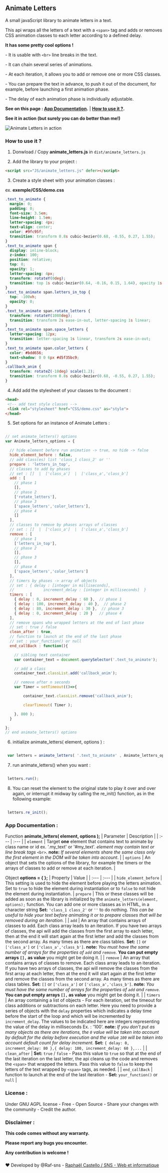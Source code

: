 ## Animate Letters


A small javaScript library to animate letters in a text.

This api wraps all the letters of a text with a `<span>` tag and adds or removes CSS animation classes to each letter according to a defined delay.


**It has some pretty cool options !**

\- It is usable with `<br>` line breaks in the text.

\- It can chain several series of animations.

\- At each iteration, it allows you to add or remove one or more CSS classes.

\- You can prepare the text in advance, to push it out of the document, for example, before launching a first animation phase.

\- The delay of each animation phase is individually adjustable.


**See on this page : [App Documentation](#app-documentation-).** |
**[How to use it ?](#how-to-use-it-).**


**See it in action (but surely you can do better than me!)**


![Animate Letters in action](/images/Anim_Letters.gif)




### How to use it ?

1. Donwload / Copy **animate_letters.js** in `dist/animate_letters.js`

2. Add the library to your project :

```html
<script src="JS/animate_letters.js" defer></script>
```

3. Create a style sheet with your animation classes :

ex. **exemple/CSS/demo.css**

```css
.text_to_animate {
  margin: 0;
  padding: 0;
  font-size: 3.5em;
  line-height: 1.5em;
  letter-spacing: 4px;
  text-align: center;
  color: #9fc95f;
  transition: transform 0.8s cubic-bezier(0.68, -0.55, 0.27, 1.55);
}
.text_to_animate span {
  display: inline-block;
  z-index: 100;
  position: relative;
  top: 0;
  opacity: 1;
  letter-spacing: 4px;
  transform: rotateY(0deg);
  transition: top 1s cubic-bezier(0.64, -0.16, 0.15, 1.64), opacity 1s linear, letter-spacing 0.1s linear, transform 1s ease;
}
.text_to_animate span.letters_in_top {
  top: -100vh;
  opacity: 0;
}
.text_to_animate span.rotate_letters {
  transform: rotateY(1080deg);
  transition: transform 2s ease-in-out, letter-spacing 1s linear;
}
.text_to_animate span.space_letters {
  letter-spacing: 12px;
  transition: letter-spacing 1s linear, transform 2s ease-in-out;
}
.text_to_animate span.color_letters {
  color: #bdd656;
  text-shadow: 0 0 6px #d5f35bc9;
}
.callback_anim {
  transform: rotateZ(-10deg) scale(1.2);
  transition: transform 0.8s cubic-bezier(0.68, -0.55, 0.27, 1.55);
}
```

4. Add add the stylesheet of your classes to the document :

```html
<head>
 <!-- add text style classes -->
 <link rel="stylesheet" href="CSS/demo.css" as="style">
</head>
```

5. Set options for an instance of Animate Letters :

```javascript

// set animate_letters() options
var Animate_letters_options = {

  // hide element before run animation -> true, no hide -> false
  hide_element_before : false,
  // add class(es) list 'class_1 class_2' or ''
  prepare : 'letters_in_top',
  // classes to add by phases
  // set : []  |  ['class_a']  |  ['class_a','class_b']
  add : [
    // phase 1
    [],
    // phase 2
    ['rotate_letters'],
    // phase 3
    ['space_letters','color_letters'],
    // phase 4
    []
  ],
  // classes to remove by phases arrays of classes
  // set : []  |  ['class_a']  |  ['class_a','class_b']
  remove : [
    // phase 1
    ['letters_in_top'],
    // phase 2
    [],
    // phase 3
    [],
    // phase 4
    ['space_letters','color_letters']
  ],
  // timers by phases -> array of objects
  // set : { delay : [integer in milliseconds],
  //  			 increment_delay : [integer in milliseconds]  }
  timers : [
    { delay : 0, increment_delay : 60 },  // phase 1
    { delay : 100, increment_delay : 40 },  // phase 2
    { delay : 80, increment_delay : 30 },  // phase 3
    { delay : 0, increment_delay : 20 }   // phase 4
  ],
  // remove spans who wrapped letters at the end of last phase
  // set : true / false
  clean_after : true,
  // function to launch at the end of the last phase
  // set : your_function() or null
  end_callBack : function(){

    // sibling text container
    var container_text = document.querySelector('.text_to_animate');

    // add a class
    container_text.classList.add('callback_anim');

    // remove after n seconds
    var Timer = setTimeout(()=>{

        container_text.classList.remove('callback_anim');

        clearTimeout( Timer );

    }, 800 );
  }

};
// end animate_letters() options

```

6. initialize animate_letters( element, options ) :

```javascript

 var letters = animate_letters( '.text_to_animate' , Animate_letters_options );

```

7. run animate_letters() when you want :

```javascript

 letters.run();

```

8. You can reset the element to the original state to play it over and over again, or interrupt it midway by calling the re_init() function, as in the following example:

```javascript

 letters.re_init();

```

### App Documentation :

Function **animate_letters( element, options );**
| Parameter | Description |
| :--- | :--- |
| `element` | Target **one** element that contains text to animate by class name or id ex. '.my_text' or '#my_text'. *element may contain text or line break tags* `<br>`.  **note:** *If several elements share the same class only the first element in the DOM will be taken into account*. |
| `options` | An object that sets the options of the library, for example the timers or the arrays of classes to add or remove at each iteration. |

Object **options = { };**
| Property | Value |
| :--- | :--- |
| `hide_element_before` | This setting is used to hide the element before playing the letters animation. Set to `true` to hide the element during instantiation or to `false` to not hide the element during instantiation.
| `prepare` | This or these classes will be added as soon as the library is initialized by the `animate_letters(element, options);` function. You can add one or more classes as in HTML, in a character string **Set:** `'class_1 class_2'` or `''` to do nothing. *This can be useful to hide your text before animating it or to prepare classes that will be removed during an iteration.* |
| `add` | An array that contains arrays of classes to add. Each class array leads to an iteration. If you have two arrays of classes, the api will add the classes from the first array to each letter, then at the end it will start again at the first letter and add the classes from the second array. As many times as there are class tables. **Set:** `[]` or `['class_a']` or `['class_a','class_b']`. **note:** *You must have the same number of arrays for the properties of `add` and `remove`.* **You can put empty arrays `[],` as value** you might get be doing it. |
| `remove` | An array that contains arrays of classes to remove. Each class array leads to an iteration. If you have two arrays of classes, the api will remove the classes from the first array at each letter, then at the end it will start again at the first letter and remove the classes from the second array. As many times as there are class tables. **Set:** `[]` or `['class_a']` or `['class_a','class_b']`. **note:** *You must have the same number of arrays for the properties of `add` and `remove`.* **You can put empty arrays `[],` as value** you might get be doing it. |
| `timers` | An array containing a list of objects - For each iteration, set the timeout for class additions or subtractions on each letter. Here you need to provide a series of objects with the `delay` properties which indicates a delay time before the start of the loop and which will be incremented by `increment_delay`. The values to be indicated here are integers representing the value of the delay in milliseconds Ex. : '100'. **note:** *If you don't put as many objects as there are iterations, the `0` value will be taken into account by default for the delay before execution and the value `100` will be taken into account default count for delay increment.* **Set:** `{ delay: 0, increment_delay: 80 },{ delay: 100, increment_delay: 60 },...` |
| `clean_after` | **Set:** `true` / `false` - Pass this value to `true` so that at the end of the last iteration on the last letter, the api cleans up the code and removes the `<span>` that wrapped the letters. Pass this value to `false` to keep the letters of the text wrapped by `<span>` tags, as needed. |
| `end_callBack` | function to launch at the end of the last iteration - **Set:** `your_function()` or `null` |

### License :

Under GNU AGPL license - Free - Open Source - Share your changes with the community - Credit the author.

### Disclaimer :

**This code comes without any warranty.**

**Please report any bugs you encounter.**

**Any contribution is welcome !**

###

❤ Developed by @Raf-sns - [Raphaël Castello / SNS - Web et informatique](https://sns.pm)
